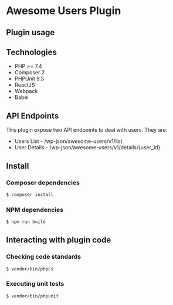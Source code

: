 # Awesome Users Plugin

## Plugin usage

## Technologies
- PHP >= 7.4
- Composer 2
- PHPUnit 9.5
- ReactJS
- Webpack
- Babel

## API Endpoints
This plugin expose two API endpoints to deal with users. They are:
- Users List - /wp-json/awesome-users/v1/list
- User Details - /wp-json/awesome-users/v1/details/{user_id}

## Install
### Composer dependencies
```sh
$ composer install
```

### NPM dependencies
```sh
$ npm run build
```

## Interacting with plugin code

### Checking code standards
```sh
$ vendor/bin/phpcs
```

### Executing unit tests
```sh
$ vendor/bin/phpunit
```